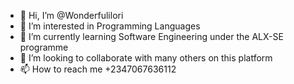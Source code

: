 - 👋 Hi, I’m @Wonderfulilori
- 👀 I’m interested in Programming Languages
- 🌱 I’m currently learning Software Engineering under the ALX-SE programme 
- 💞️ I’m looking to collaborate with many others on this platform 
- 📫 How to reach me +2347067636112

<!---
Wonderfulilori/Wonderfulilori is a ✨ special ✨ repository because its `README.md` (this file) appears on your GitHub profile.
You can click the Preview link to take a look at your changes.
--->
